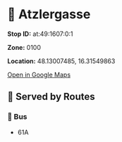 # 🚉 Atzlergasse


**Stop ID:** at:49:1607:0:1

**Zone:** 0100

**Location:** 48.13007485, 16.31549863

[Open in Google Maps](https://www.google.com/maps?q=48.13007485,16.31549863)

## 🚆 Served by Routes

### 🚌 Bus
- 61A